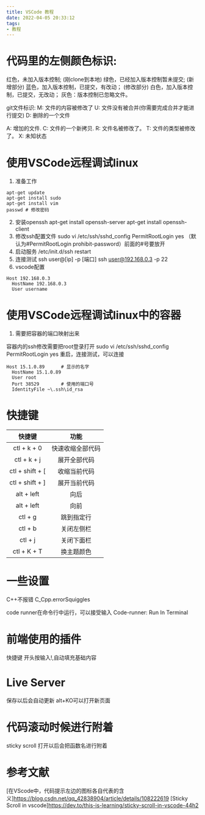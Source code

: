 ```yaml
---
title: VSCode 教程
date: 2022-04-05 20:33:12
tags:
- 教程
---
```

# 代码里的左侧颜色标识:

红色，未加入版本控制; (刚clone到本地)
绿色，已经加入版本控制暂未提交; (新增部分)
蓝色，加入版本控制，已提交，有改动； (修改部分)
白色，加入版本控制，已提交，无改动；
灰色：版本控制已忽略文件。

git文件标识:
M: 文件的内容被修改了
U: 文件没有被合并(你需要完成合并才能进行提交)
D: 删除的一个文件

A: 增加的文件.
C: 文件的一个新拷贝.
R: 文件名被修改了。
T: 文件的类型被修改了。
X: 未知状态

# 使用VSCode远程调试linux

1. 准备工作
```
apt-get update
apt-get install sudo
apt-get install vim
passwd # 修改密码
```
2. 安装openssh
apt-get install openssh-server
apt-get install openssh-client
3. 修改ssh配置文件 
sudo vi /etc/ssh/sshd_config
PermitRootLogin yes 
（默认为#PermitRootLogin prohibit-password）前面的#号要放开
4. 启动服务
/etc/init.d/ssh restart
5. 连接测试
ssh user@[ip] -p [端口]
ssh user@192.168.0.3 -p 22
6. vscode配置
```
Host 192.168.0.3
  HostName 192.168.0.3
  User username
```


# 使用VSCode远程调试linux中的容器

1. 需要把容器的端口映射出来

容器内的ssh修改需要把root登录打开
sudo vi /etc/ssh/sshd_config
PermitRootLogin yes 
重启，连接测试，可以连接

```
Host 15.1.0.89      # 显示的名字
  HostName 15.1.0.89
  User root
  Port 38529        # 使用的端口号
  IdentityFile ~\.ssh\id_rsa
```

# 快捷键

| 快捷键 | 功能 | 
| :----: | :----: | 
| ctl + k + 0 | 快速收缩全部代码 | 
| ctl + k + j | 展开全部代码 | 
| ctl + shift + [ | 收缩当前代码 | 
| ctl + shift + ] | 展开当前代码 | 
| alt + left | 向后 | 
| alt + left | 向前 | 
| ctl + g | 跳到指定行 | 
| ctl + b | 关闭左侧栏 | 
| ctl + j | 关闭下面栏 | 
| ctl + K + T | 换主题颜色 | 

# 一些设置
C++不报错
C_Cpp.errorSquiggles


code runner在命令行中运行，可以接受输入
Code-runner: Run In Terminal
# 前端使用的插件

快捷键
开头按输入!,自动填充基础内容


# Live Server
保存以后会自动更新
alt+KO可以打开新页面
# 代码滚动时候进行附着
sticky scroll
打开以后会把函数名进行附着

# 参考文献


[在VScode中，代码提示左边的图标各自代表的含义]https://blog.csdn.net/qq_42838904/article/details/108222619
[Sticky Scroll in vscode]https://dev.to/this-is-learning/sticky-scroll-in-vscode-44h2